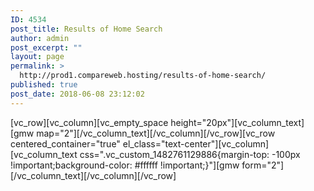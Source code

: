 ```yaml
---
ID: 4534
post_title: Results of Home Search
author: admin
post_excerpt: ""
layout: page
permalink: >
  http://prod1.compareweb.hosting/results-of-home-search/
published: true
post_date: 2018-06-08 23:12:02
---
```

[vc_row][vc_column][vc_empty_space height="20px"][vc_column_text][gmw map="2"][/vc_column_text][/vc_column][/vc_row][vc_row centered_container="true" el_class="text-center"][vc_column][vc_column_text css=".vc_custom_1482761129886{margin-top: -100px !important;background-color: #ffffff !important;}"][gmw form="2"][/vc_column_text][/vc_column][/vc_row]